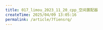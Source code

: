 ```yaml
---
title: 017_limou_2023_11_20_cpp_空间置配器
createTime: 2025/04/09 13:05:16
permalink: /article/7fiensrq/
---
```

